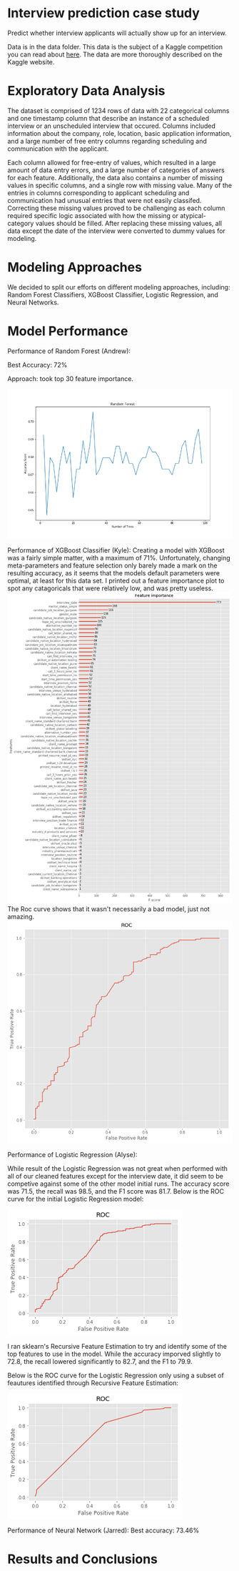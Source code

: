 # Interview prediction case study
Predict whether interview applicants will actually show up for an interview.

Data is in the data folder.  This data is the subject of a Kaggle competition you can read about [here](https://www.kaggle.com/vishnusraghavan/the-interview-attendance-problem).  The data are more thoroughly described on the Kaggle website.

# Exploratory Data Analysis 
The dataset is comprised of 1234 rows of data with 22 categorical columns and one timestamp column that describe an instance of a scheduled interview or an unscheduled interview that occured. Columns included information about the company, role, location, basic application information, and a large number of free entry columns regarding scheduling and communication with the applicant.

Each column allowed for free-entry of values, which resulted in a large amount of data entry errors, and a large number of categories of answers for each feature. Additionally, the data also contains a number of missing values in specific columns, and a single row with missing value. Many of the entries in columns corresponding to applicant scheduling and communication had unusual entries that were not easily classifed.  Correcting these missing values proved to be challenging as each column required specific logic associated with how the missing or atypical-category values should be filled. After replacing these missing values, all data except the date of the interview were converted to dummy values for modeling.

# Modeling Approaches

We decided to split our efforts on different modeling approaches, including: Random Forest Classifiers, XGBoost Classifier, Logistic Regression, and Neural Networks.

# Model Performance

Performance of Random Forest (Andrew):

Best Accuracy: 72%

Approach: took top 30 feature importance.

![Random Forest](imgs/Random_Forest.png)

Performance of XGBoost Classifier (Kyle):
Creating a model with XGBoost was a fairly simple matter, with a maximum of 71%. Unfortunately, changing meta-parameters and feature selection only barely made a mark on the resulting accuracy, as it seems that the models default parameters were optimal, at least for this data set. I printed out a feature importance plot to spot any catagoricals that were relatively low, and was pretty useless.
![Feature Importance Plot](imgs/feature_importance.png)
The Roc curve shows that it wasn't necessarily a bad model, just not amazing.
![Roc curve](imgs/xgboost_roc.png)


Performance of Logistic Regression (Alyse):

While result of the Logistic Regression was not great when performed with all of our cleaned features except for the interview date, it did seem to be competive against some of the other model initial runs. The accuracy score was 71.5, the recall was 98.5, and the F1 score was 81.7. 
Below is the ROC curve for the initial Logistic Regression model:

![Logistic ROC curve 1](imgs/logistic_roc_1.png)

I ran sklearn's Recursive Feature Estimation to try and identify some of the top features to use in the model. While the accuracy imporved slightly to 72.8, the recall lowered significantly to 82.7, and the F1 to 79.9.

Below is the ROC curve for the Logistic Regression only using a subset of feautures identified through Recursive Feature Estimation:

![Logistic ROC curve 2](imgs/logistic_roc_2.png)


Performance of Neural Network (Jarred):
Best accuracy: 73.46%

# Results and Conclusions


